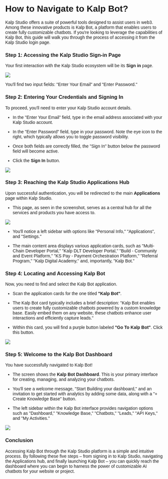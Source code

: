 <style>  body { font-family: "Source Sans 3", sans-serif!important; }</style>

<link  href="https://fonts.googleapis.com/css2?family=Source+Sans+3:ital,wght@0,200..900;1,200..900&display=swap"  rel="stylesheet">  <link  rel="stylesheet"  href="https://fonts.googleapis.com/icon?family=Material+Icons">

# How to Navigate to Kalp Bot?

Kalp Studio offers a suite of powerful tools designed to assist users in web3. Among these innovative products is Kalp Bot, a platform that enables users to create fully customizable chatbots. If you're looking to leverage the capabilities of Kalp Bot, this guide will walk you through the process of accessing it from the Kalp Studio login page.

### **Step 1: Accessing the Kalp Studio Sign-in Page**

Your first interaction with the Kalp Studio ecosystem will be its **Sign in** page.

![](https://doc-images-kalp-studio.s3.ap-south-1.amazonaws.com/Kalpbot/navigatekalpbot/n1.png)

You'll find two input fields: "Enter Your Email" and "Enter Password."

### **Step 2: Entering Your Credentials and Signing In**

To proceed, you'll need to enter your Kalp Studio account details.

-   In the "Enter Your Email" field, type in the email address associated with your Kalp Studio account.
    
-   In the "Enter Password" field, type in your password. Note the eye icon to the right, which typically allows you to toggle password visibility.
    
-   Once both fields are correctly filled, the "Sign In" button below the password field will become active.
    
-   Click the **Sign In** button.
    

![](https://doc-images-kalp-studio.s3.ap-south-1.amazonaws.com/Kalpbot/navigatekalpbot/n2.png)

### **Step 3: Reaching the Kalp Studio Applications Hub**

Upon successful authentication, you will be redirected to the main **Applications** page within Kalp Studio.

-   This page, as seen in the screenshot, serves as a central hub for all the services and products you have access to.
    

![](https://doc-images-kalp-studio.s3.ap-south-1.amazonaws.com/Kalpbot/navigatekalpbot/n3.png)

-   You'll notice a left sidebar with options like "Personal Info," "Applications", and "Settings."
    
-   The main content area displays various application cards, such as "Multi-Chain Developer Portal," "Kalp DLT Developer Portal," "Build - Community and Event Platform," "KS Pay - Payment Orchestration Platform," "Referral Program," "Kalp Digital Academy," and, importantly, "Kalp Bot."
    

### **Step 4: Locating and Accessing Kalp Bot**

Now, you need to find and select the Kalp Bot application.

-   Scan the application cards for the one titled **"Kalp Bot"**.
    
-   The Kalp Bot card typically includes a brief description: "Kalp Bot enables users to create fully customizable chatbots powered by a custom knowledge base. Easily embed them on any website, these chatbots enhance user interactions and efficiently capture leads."
    
-   Within this card, you will find a purple button labeled **"Go To Kalp Bot"**. Click this button.
    

![](https://doc-images-kalp-studio.s3.ap-south-1.amazonaws.com/Kalpbot/navigatekalpbot/n4.png)

### **Step 5: Welcome to the Kalp Bot Dashboard**

You have successfully navigated to Kalp Bot!

-   The screen shows the **Kalp Bot Dashboard**. This is your primary interface for creating, managing, and analyzing your chatbots.
    
-   You'll see a welcome message, "Start Building your dashboard," and an invitation to get started with analytics by adding some data, along with a "+ Create Knowledge Base" button.
    
-   The left sidebar within the Kalp Bot interface provides navigation options such as "Dashboard," "Knowledge Base," "Chatbots," "Leads," "API Keys," and "My Activities."
    

![](https://doc-images-kalp-studio.s3.ap-south-1.amazonaws.com/Kalpbot/navigatekalpbot/n5.png)

### **Conclusion**

Accessing Kalp Bot through the Kalp Studio platform is a simple and intuitive process. By following these five steps – from signing in to Kalp Studio, navigating the Applications hub, and finally launching Kalp Bot – you can quickly reach the dashboard where you can begin to harness the power of customizable AI chatbots for your website or project.
